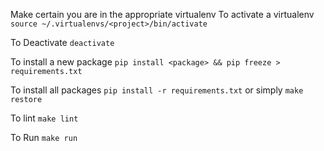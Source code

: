 Make certain you are in the appropriate virtualenv
To activate a virtualenv
` source ~/.virtualenvs/<project>/bin/activate `

To Deactivate
`deactivate`



To install a new package
`pip install <package> && pip freeze > requirements.txt`


To install all packages
`pip install -r requirements.txt` or simply `make restore`

To lint
`make lint`

To Run
`make run`




